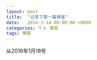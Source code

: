 ```yaml
---
layout: post
title:  "记录下第一篇博客"
date:   2016-3-14 00:00:00 +0800
categories: 个人 博客
tags: 博客
---
```


从2016年1月18号
